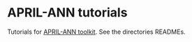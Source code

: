 APRIL-ANN tutorials
===================

Tutorials for [APRIL-ANN toolkit](https://github.com/pakozm/april-ann).
See the directories READMEs.
